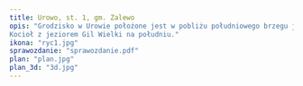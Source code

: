 ```yaml
---
title: Urowo, st. 1, gm. Zalewo
opis: "Grodzisko w Urowie położone jest w pobliżu południowego brzegu jeziora Kocioł. Zajmuje ono północny fragment wydłużonego wzgórza o przebiegu NNW-SSE, które otacza równina pojezierna, leżąca na wysokości powyżej 98,0 m n.p.m. łącząca jezioro
Kocioł z jeziorem Gil Wielki na południu."
ikona: "ryc1.jpg"
sprawozdanie: "sprawozdanie.pdf"
plan: "plan.jpg"
plan_3d: "3d.jpg"
---
```

